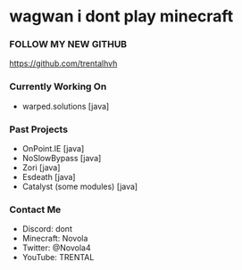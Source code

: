 # wagwan i dont play minecraft
### FOLLOW MY NEW GITHUB
https://github.com/trentalhvh
### Currently Working On
- warped.solutions [java]
### Past Projects
- OnPoint.IE [java]
- NoSlowBypass [java]
- Zori [java]
- Esdeath [java]
- Catalyst (some modules) [java]
### Contact Me
- Discord: dont
- Minecraft: Novola
- Twitter: @Novola4
- YouTube: TRENTAL
